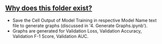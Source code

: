## [Why does this folder exist?](https://github.com/iSiddharth20/DeepLearning-ImageClassification-Toolkit)

- Save the Cell Output of Model Training in respective Model Name text file to generate graphs (discussed in '4. Generate Graphs.ipynb'). 
- Graphs are generated for Validation Loss, Validation Accuracy, Validation F-1 Score, Validation AUC.